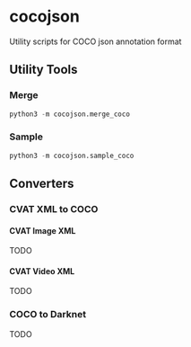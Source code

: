 # cocojson

Utility scripts for COCO json annotation format

## Utility Tools

### Merge

```python
python3 -m cocojson.merge_coco
```

### Sample

```python
python3 -m cocojson.sample_coco
```

## Converters

### CVAT XML to COCO

#### CVAT Image XML

TODO

#### CVAT Video XML

TODO

### COCO to Darknet

TODO
